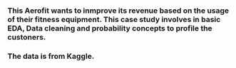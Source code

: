 ### This Aerofit wants to inmprove its revenue based on the usage of their fitness equipment. This case study involves in basic EDA, Data cleaning and probability concepts to profile the custoners.
### The data is from Kaggle.
